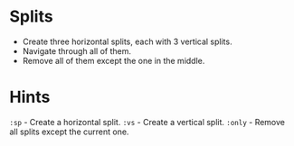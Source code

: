 # Splits

- Create three horizontal splits, each with 3 vertical splits.
- Navigate through all of them.
- Remove all of them except the one in the middle.

# Hints
`:sp` - Create a horizontal split.
`:vs` - Create a vertical split.
`:only` - Remove all splits except the current one.
